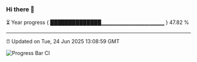 ### Hi there 👋

⏳ Year progress { ██████████████▁▁▁▁▁▁▁▁▁▁▁▁▁▁▁▁ } 47.82 %

---

⏰ Updated on Tue, 24 Jun 2025 13:08:59 GMT

![Progress Bar CI](https://github.com/IshwaranRudhara/GIT-ACTION/workflows/Progress%20Bar%20CI/badge.svg)

